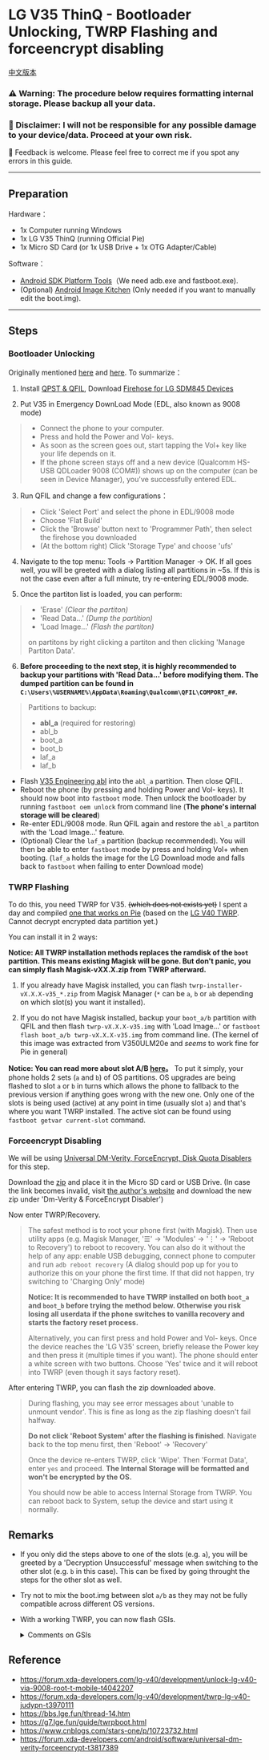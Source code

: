 # LG V35 ThinQ - Bootloader Unlocking, TWRP Flashing and forceencrypt disabling

[中文版本](https://github.com/kaneorotar/LG-V35-Tinkering-Instructions/blob/master/README.md)

### :warning: Warning: The procedure below requires formatting internal storage. Please backup all your data.

### :loudspeaker: Disclaimer: I will not be responsible for any possible damage to your device/data. Proceed at your own risk.

:speech_balloon: Feedback is welcome. Please feel free to correct me if you spot any errors in this guide.

----------

## Preparation

Hardware：
 * 1x Computer running Windows
 * 1x LG V35 ThinQ (running Official Pie)
 * 1x Micro SD Card (or 1x USB Drive + 1x OTG Adapter/Cable)

Software：
 * [Android SDK Platform Tools](https://developer.android.com/studio/releases/platform-tools.html)（We need adb.exe and fastboot.exe). 
 * (Optional) [Android Image Kitchen](https://forum.xda-developers.com/showthread.php?t=2073775) (Only needed if you want to manually edit the boot.img). 

----------

## Steps

### Bootloader Unlocking

Originally mentioned [here](https://forum.xda-developers.com/lg-v40/development/unlock-lg-v40-via-9008-root-t-mobile-t4042207) and [here](https://forum.xda-developers.com/lg-v35/development/bootloader-unlock-root-instruction-t4052145). To summarize：

1. Install [QPST & QFIL](https://qpsttool.com/qpst-tool-v2-7-480), Download [Firehose for LG SDM845 Devices](https://url.cn/5hRy6EO)

2. Put V35 in Emergency DownLoad Mode (EDL, also known as 9008 mode)
> * Connect the phone to your computer. 
> * Press and hold the Power and Vol- keys. 
> * As soon as the screen goes out, start tapping the Vol+ key like your life depends on it. 
> * If the phone screen stays off and a new device (Qualcomm HS-USB QDLoader 9008 (COM#)) shows up on the computer (can be seen in Device Manager), you've successfully entered EDL. 
> 
3. Run QFIL and change a few configurations：
> * Click 'Select Port' and select the phone in EDL/9008 mode
> * Choose 'Flat Build'
> * Click the 'Browse' button next to 'Programmer Path', then select the firehose you downloaded
> * (At the bottom right) Click 'Storage Type' and choose 'ufs'

4. Navigate to the top menu: Tools -> Partition Manager -> OK. If all goes well, you will be greeted with a dialog listing all partitions in ~5s. If this is not the case even after a full minute, try re-entering EDL/9008 mode.

5. Once the partiton list is loaded, you can perform:
> * 'Erase' *(Clear the partiton)*
> * 'Read Data...' *(Dump the partition)* 
> * 'Load Image...' *(Flash the partiton)* 
> 
> on partitons by right clicking a partiton and then clicking 'Manage Partiton Data'.
> 
6. **Before proceeding to the next step, it is highly recommended to backup your partitions with 'Read Data...' before modifying them. The dumped partition can be found in `C:\Users\%USERNAME%\AppData\Roaming\Qualcomm\QFIL\COMPORT_##`.** 
> Partitions to backup:
> * **abl_a** (required for restoring)
> * abl_b
> * boot_a
> * boot_b
> * laf_a
> * laf_b
* Flash [V35 Engineering abl](https://url.cn/5Ni6nuO) into the `abl_a` partition. Then close QFIL.
* Reboot the phone (by pressing and holding Power and Vol- keys). It should now boot into `fastboot` mode. Then unlock the bootloader by running `fastboot oem unlock` from command line (**The phone's internal storage will be cleared**)
* Re-enter EDL/9008 mode. Run QFIL again and restore the `abl_a` partiton with the 'Load Image...' feature.
* (Optional) Clear the `laf_a` partition (backup recommended). You will then be able to enter `fastboot` mode by press and holding Vol+ when booting. (`laf_a` holds the image for the LG Download mode and falls back to `fastboot` when failing to enter Download mode)

### TWRP Flashing

To do this, you need TWRP for V35. ~~(which does not exists yet)~~ I spent a day and compiled [one that works on Pie](https://github.com/kaneorotar/LG-V35-Tinkering-Instructions/releases) (based on the [LG V40 TWRP](https://forum.xda-developers.com/lg-v40/development/twrp-lg-v40-judypn-t3970111). Cannot decrypt encrypted data partition yet.) 

You can install it in 2 ways:

**Notice: All TWRP installation methods replaces the ramdisk of the `boot` partition. This means existing Magisk will be gone. But don't panic, you can simply flash Magisk-vXX.X.zip from TWRP afterward.**

1. If you already have Magisk installed, you can flash `twrp-installer-vX.X.X-v35_*.zip` from Magisk Manager (`*` can be `a`, `b` or `ab` depending on which slot(s) you want it installed).
   
2. If you do not have Magisk installed, backup your `boot_a/b` partition with QFIL and then flash `twrp-vX.X.X-v35.img` with 'Load Image...' or `fastboot flash boot_a/b twrp-vX.X.X-v35.img` from command line. (The kernel of this image was extracted from V350ULM20e and *seems* to work fine for Pie in general)

**Notice: You can read more about slot A/B [here](https://www.xda-developers.com/how-a-b-partitions-and-seamless-updates-affect-custom-development-on-xda/)。** To put it simply, your phone holds 2 sets (`a` and `b`) of OS partitions. OS upgrades are being flashed to slot `a` or `b` in turns which allows the phone to fallback to the previous version if anything goes wrong with the new one. Only one of the slots is being used (active) at any point in time (usually slot `a`) and that's where you want TWRP installed. The active slot can be found using `fastboot getvar current-slot` command.

### Forceencrypt Disabling

We will be using [Universal DM-Verity, ForceEncrypt, Disk Quota Disablers](https://forum.xda-developers.com/android/software/universal-dm-verity-forceencrypt-t3817389) for this step.

Download the [zip](https://zackptg5.com/downloads/Disable_Dm-Verity_ForceEncrypt_03.04.2020.zip) and place it in the Micro SD card or USB Drive. (In case the link becomes invalid, visit [the author's website](https://zackptg5.com/android.php#disverfe) and download the new zip under 'Dm-Verity & ForceEncrypt Disabler')

Now enter TWRP/Recovery.

> The safest method is to root your phone first (with Magisk). Then use utility apps (e.g. Magisk Manager, '☰' -> 'Modules' -> '⋮' -> 'Reboot to Recovery') to reboot to recovery. You can also do it without the help of any app: enable USB debugging, connect phone to computer and run `adb reboot recovery` (A dialog should pop up for you to authorize this on your phone the first time. If that did not happen, try switching to 'Charging Only' mode)
> 
> **Notice: It is recommended to have TWRP installed on both `boot_a` and `boot_b` before trying the method below. Otherwise you risk losing all userdata if the phone switches to vanilla recovery and starts the factory reset process.**
> 
> Alternatively, you can first press and hold Power and Vol- keys. Once the device reaches the 'LG V35' screen, briefly release the Power key and then press it (multiple times if you want). The phone should enter a white screen with two buttons. Choose 'Yes' twice and it will reboot into TWRP (even though it says factory reset).

After entering TWRP, you can flash the zip downloaded above.
> During flashing, you may see error messages about 'unable to unmount vendor'. This is fine as long as the zip flashing doesn't fail halfway.
> 
> **Do not click 'Reboot System' after the flashing is finished**. Navigate back to the top menu first, then 'Reboot' -> 'Recovery'
> 
> Once the device re-enters TWRP, click 'Wipe'. Then 'Format Data', enter `yes` and proceed. **The Internal Storage will be formatted and won't be encrypted by the OS.**
> 
> You should now be able to access Internal Storage from TWRP. You can reboot back to System, setup the device and start using it normally.

## Remarks

* If you only did the steps above to one of the slots (e.g. `a`), you will be greeted by a 'Decryption Unsuccessful' message when switching to the other slot (e.g. `b` in this case). This can be fixed by going throught the steps for the other slot as well.

* Try not to mix the boot.img between slot `a/b` as they may not be fully compatible across different OS versions. 

* With a working TWRP, you can now flash GSIs.
    <details>
    <summary>Comments on GSIs</summary>

    Based on my limited experiences, GSIs in general lack the following features:
    > * VoLTE
    > * Resolution switching
    > * Double tap to wake
    > * DAC Support
    > * Screen Casting/Mirroring
    > * Always on Display (Can be 'fixed' by using an overlay, refer to [this](https://github.com/phhusson/vendor_hardware_overlay/tree/master/LG/G7))
    

    Most Pie GSIs boot. Some have vibration issues that can be fixed by patching the device fingerprint with the original V35 one.

    Working Pie GSIs:
    > * Havoc OS
    > * ArrowOS
    > * AOSIP
    > * Lineage
    

    Common problems with Q GSI:
    > * Most won't boot (can possibly be fixed by applying the selinux permissive patch)
    > * Screen won't light up after device goes to sleep
    > * WiFi not working properly (Scans but does not connect)
    

    Q GSIs that boot:
    > * Some of the ErfanGSIs 
    </details>


## Reference

* https://forum.xda-developers.com/lg-v40/development/unlock-lg-v40-via-9008-root-t-mobile-t4042207
* https://forum.xda-developers.com/lg-v40/development/twrp-lg-v40-judypn-t3970111
* https://bbs.lge.fun/thread-14.htm
* https://g7.lge.fun/guide/twrpboot.html
* https://www.cnblogs.com/stars-one/p/10723732.html
* https://forum.xda-developers.com/android/software/universal-dm-verity-forceencrypt-t3817389
